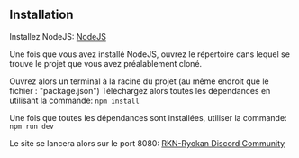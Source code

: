 ## Installation

Installez NodeJS: [NodeJS](https://nodejs.org/en/)

Une fois que vous avez installé NodeJS, ouvrez le répertoire dans lequel se trouve le projet que vous avez préalablement cloné.

Ouvrez alors un terminal à la racine du projet (au même endroit que le fichier : "package.json")
Téléchargez alors toutes les dépendances en utilisant la commande:
`npm install`

Une fois que toutes les dépendances sont installées, utiliser la commande:
`npm run dev`

Le site se lancera alors sur le port 8080:
[RKN-Ryokan Discord Community](http://localhost:8080/)
